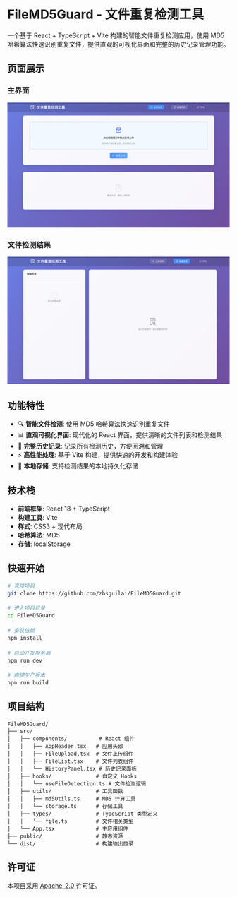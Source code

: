 # FileMD5Guard - 文件重复检测工具

一个基于 React + TypeScript + Vite 构建的智能文件重复检测应用，使用 MD5 哈希算法快速识别重复文件，提供直观的可视化界面和完整的历史记录管理功能。
## 页面展示

### 主界面
![主界面展示](src/assets/image1.png)

### 文件检测结果
![文件检测结果](src/assets/image2.png)


## 功能特性

- 🔍 **智能文件检测**: 使用 MD5 哈希算法快速识别重复文件
- 📊 **直观可视化界面**: 现代化的 React 界面，提供清晰的文件列表和检测结果
- 📝 **完整历史记录**: 记录所有检测历史，方便回溯和管理
- ⚡ **高性能处理**: 基于 Vite 构建，提供快速的开发和构建体验
- 💾 **本地存储**: 支持检测结果的本地持久化存储

## 技术栈

- **前端框架**: React 18 + TypeScript
- **构建工具**: Vite
- **样式**: CSS3 + 现代布局
- **哈希算法**: MD5
- **存储**: localStorage

## 快速开始

```bash
# 克隆项目
git clone https://github.com/zbsguilai/FileMD5Guard.git

# 进入项目目录
cd FileMD5Guard

# 安装依赖
npm install

# 启动开发服务器
npm run dev

# 构建生产版本
npm run build
```

## 项目结构

```
FileMD5Guard/
├── src/
│   ├── components/          # React 组件
│   │   ├── AppHeader.tsx   # 应用头部
│   │   ├── FileUpload.tsx  # 文件上传组件
│   │   ├── FileList.tsx    # 文件列表组件
│   │   └── HistoryPanel.tsx # 历史记录面板
│   ├── hooks/              # 自定义 Hooks
│   │   └── useFileDetection.ts # 文件检测逻辑
│   ├── utils/              # 工具函数
│   │   ├── md5Utils.ts     # MD5 计算工具
│   │   └── storage.ts      # 存储工具
│   ├── types/              # TypeScript 类型定义
│   │   └── file.ts         # 文件相关类型
│   └── App.tsx             # 主应用组件
├── public/                 # 静态资源
└── dist/                   # 构建输出目录
```

## 许可证

本项目采用 [Apache-2.0](LICENSE) 许可证。
